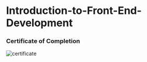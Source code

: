 # Introduction-to-Front-End-Development

### Certificate of Completion

![certificate](https://github.com/[kirthi2005]/[Introduction-to-Front-End-Development.git]/blob/[main]/IntroFrontEnd.pdf?raw=true)
